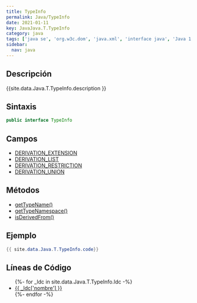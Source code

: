 ```yaml
---
title: TypeInfo
permalink: Java/TypeInfo
date: 2021-01-11
key: JavaJava.T.TypeInfo
category: java
tags: ['java se', 'org.w3c.dom', 'java.xml', 'interface java', 'Java 1.5', 'DOM Level 3']
sidebar: 
  nav: java
---
```


## Descripción
{{site.data.Java.T.TypeInfo.description }}

## Sintaxis
~~~java
public interface TypeInfo
~~~

## Campos
* [DERIVATION_EXTENSION](/Java/TypeInfo/DERIVATION_EXTENSION)
* [DERIVATION_LIST](/Java/TypeInfo/DERIVATION_LIST)
* [DERIVATION_RESTRICTION](/Java/TypeInfo/DERIVATION_RESTRICTION)
* [DERIVATION_UNION](/Java/TypeInfo/DERIVATION_UNION)

## Métodos
* [getTypeName()](/Java/TypeInfo/getTypeName)
* [getTypeNamespace()](/Java/TypeInfo/getTypeNamespace)
* [isDerivedFrom()](/Java/TypeInfo/isDerivedFrom)

## Ejemplo
~~~java
{{ site.data.Java.T.TypeInfo.code}}
~~~

## Líneas de Código
<ul>
{%- for _ldc in site.data.Java.T.TypeInfo.ldc -%}
   <li>
       <a href="{{_ldc['url'] }}">{{ _ldc['nombre'] }}</a>
   </li>
{%- endfor -%}
</ul>

